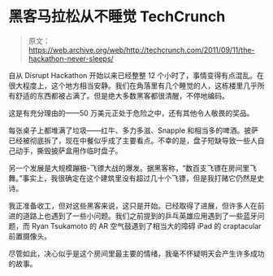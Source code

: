 # 黑客马拉松从不睡觉 TechCrunch

> 原文：<https://web.archive.org/web/http://techcrunch.com/2011/09/11/the-hackathon-never-sleeps/>

自从 Disrupt Hackathon 开始以来已经整整 12 个小时了，事情变得有点混乱。在很大程度上，这个地方相当安静。我们在角落里有几个睡觉的人，这栋楼里几乎所有舒适的东西都被占满了。但是绝大多数黑客都很清醒，不停地编码。

这是有充分理由的——50 万美元正处于危险之中，还有其他令人敬畏的奖品。

每张桌子上都堆满了垃圾——红牛、多力多滋、Snapple 和相当多的啤酒。披萨已经被彻底拆了，现在中餐似乎成了主要看点。不幸的是，盘子短缺导致一些人自己动手，撕毁披萨盒用作临时盘子。

另一个发展是大规模蹦极-飞镖大战的爆发。据黑客称，“数百支飞镖在房间里飞舞。”事实上，我很确定在这个建筑里没有超过几十个飞镖，但是我打赌它仍然是史诗。

我正准备收工，但对这些黑客来说，这只是开始。已经取得了进展，但许多人在前进的道路上也遇到了一些小问题。我们之前提到的乒乓英雄应用遇到了一些蓝牙问题，而 Ryan Tsukamoto 的 AR 空气鼓遇到了相当大的障碍 iPad 的 craptacular 前置摄像头。

尽管如此，决心似乎是这个房间里最主要的情绪，我毫不怀疑明天会产生许多成功的故事。
